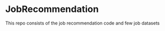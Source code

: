 # JobRecommendation      
This repo consists of the job recommendation code and few job datasets     
 
